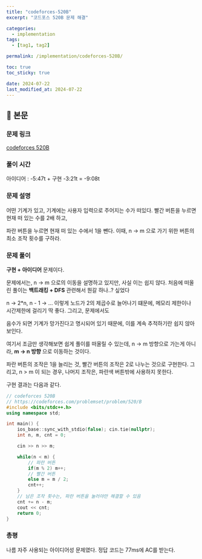 ```yaml
---
title: "codeforces-520B"
excerpt: "코드포스 520B 문제 해결"

categories:
  - implementation
tags:
  - [tag1, tag2]

permalink: /implementation/codeforces-520B/

toc: true
toc_sticky: true

date: 2024-07-22
last_modified_at: 2024-07-22
---
```


## 🦥 본문

### 문제 링크

[codeforces 520B](https://codeforces.com/problemset/problem/520/B)

### 풀이 시간

아이디어 : -5:47t + 구현 -3:21t = -9:08t

### 문제 설명

어떤 기계가 있고, 기계에는 사용자 입력으로 주어지는 수가 떠있다. 빨간 버튼을 누르면 현재 떠 있는 수를 2배 하고,

파란 버튼을 누르면 현재 떠 있는 수에서 1을 뺀다. 이때, n -> m 으로 가기 위한 버튼의 최소 조작 횟수를 구하라. 

### 문제 풀이 

**구현 + 아이디어** 문제이다.

문제에서는, n -> m 으로의 이동을 설명하고 있지만, 사실 이는 쉽지 않다. 처음에 떠올린 풀이는 **백트래킹 + DFS** 관련해서 뭔갈 하나..? 싶었다

n -> 2*n, n - 1 -> ... 이렇게 노드가 2의 제곱수로 늘어나기 떄문에, 메모리 제한이나 시간제한에 걸리기 딱 좋다. 그리고, 문제에서도

음수가 되면 기계가 망가진다고 명시되어 있기 때문에, 이를 계속 추적하기란 쉽지 않아 보인다. 

여기서 조금만 생각해보면 쉽게 풀이를 떠올릴 수 있는데, n -> m 방향으로 가는게 아니라, **m -> n 방향** 으로 이동하는 것이다. 

파란 버튼의 조작은 1을 늘리는 것, 빨간 버튼의 조작은 2로 나누는 것으로 구현한다. 그리고, n > m 이 되는 경우, 나머지 조작은, 파란색 버튼밖에 사용하지 못한다. 

구현 결과는 다음과 같다. 

```cpp
// codeforces 520B
// https://codeforces.com/problemset/problem/520/B
#include <bits/stdc++.h>
using namespace std;

int main() {
    ios_base::sync_with_stdio(false); cin.tie(nullptr);
    int n, m, cnt = 0;

    cin >> n >> m;

    while(n < m) {
        // 파란 버튼
        if(m % 2) m++;
        // 빨간 버튼 
        else m = m / 2;
        cnt++;
    }
    // 남은 조작 횟수는, 파란 버튼을 눌러야만 해결할 수 있음 
    cnt += n - m;
    cout << cnt;
    return 0;
}
```

### 총평 

나름 자주 사용되는 아이디어성 문제였다. 정답 코드는 77ms에 AC를 받는다. 



